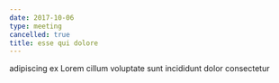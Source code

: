 ```yaml
---
date: 2017-10-06
type: meeting
cancelled: true
title: esse qui dolore
---
```

adipiscing ex Lorem cillum voluptate sunt incididunt dolor consectetur